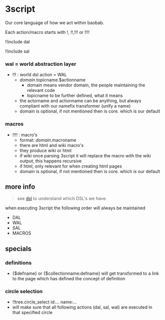 # 3script

Our core language of how we act within baobab.

Each action/macro starts with !, !!,!!!  or !!!!

!!include dal

!!include sal

### wal = world abstraction layer

- !!! : world dsl action = WAL
  - $domain.$topicname.$actionname
      - domain means vendor domain, the people maintaining the relevant code
      - topicname to be further defined, what it means
  - the actorname and actionname can be anything, but always compliant with our namefix transformer (unify a name)
  - domain is optional, if not mentioned then is core.  which is our default

### macros

- !!!! : macro's
  - format: $domain.$macroname
  - there are html and wiki macro's
  - they produce wiki or html
  - if wiki once parsing 3script it will replace the macro with the wiki output, this happens recursive
  - if html, only relevant for when creating html pages
  - domain is optional, if not mentioned then is core.  which is our default

## more info

> see [dsl](dsl.md) to understand which DSL's we have.


when executing 3script the following order will always be maintained

-  DAL
-  WAL
-  SAL
-  MACROS

## specials

### definitions

- {$defname} or {$collectionname:defname} will get transformed to a link to the page which has defined the concept of definition

### circle selection

- !!tree.circle_select id:... name:...
- will make sure that all following actions (dal, sal, wal) are executed in that specified circle
